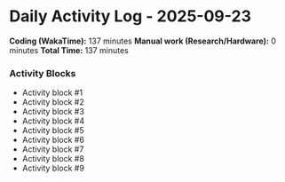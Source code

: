 # Daily Activity Log - 2025-09-23

**Coding (WakaTime):** 137 minutes
**Manual work (Research/Hardware):** 0 minutes
**Total Time:** 137 minutes

### Activity Blocks
- Activity block #1
- Activity block #2
- Activity block #3
- Activity block #4
- Activity block #5
- Activity block #6
- Activity block #7
- Activity block #8
- Activity block #9
